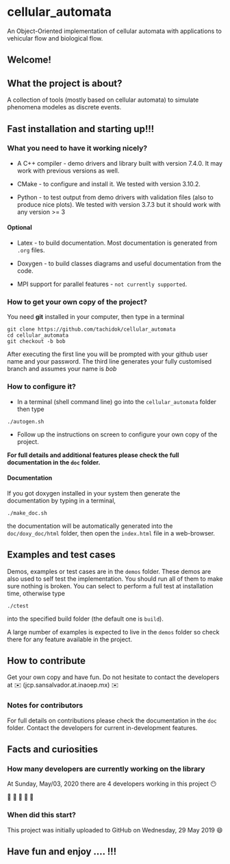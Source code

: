 # cellular_automata
An Object-Oriented implementation of cellular automata with applications to vehicular flow and biological flow.

## Welcome!

## What the project is about?
A collection of tools (mostly based on cellular automata) to simulate
phenomena modeles as discrete events.

## Fast installation and starting up!!!

### What you need to have it working nicely?
* A C++ compiler - demo drivers and library built with version
  7.4.0. It may work with previous versions as well.
  
* CMake - to configure and install it. We tested with version 3.10.2.

* Python - to test output from demo drivers with validation files
  (also to produce nice plots). We tested with version 3.7.3 but it
  should work with any version >= 3

#### Optional

* Latex - to build documentation. Most documentation is generated from
  `.org` files.

* Doxygen - to build classes diagrams and useful documentation from
  the code.

* MPI support for parallel features - `not currently supported`.

### How to get your own copy of the project?
You need **git** installed in your computer, then type in a terminal

```shell
git clone https://github.com/tachidok/cellular_automata
cd cellular_automata
git checkout -b bob
```

After executing the first line you will be prompted with your github
user name and your password. The third line generates your fully
customised branch and assumes your name is _bob_

### How to configure it?
* In a terminal (shell command line) go into the `cellular_automata` folder
  then type

```shell
./autogen.sh
```

* Follow up the instructions on screen to configure your own copy of
the project.

**For full details and additional features please check the full
documentation in the `doc` folder.**

#### Documentation

If you got doxygen installed in your system then generate the
documentation by typing in a terminal,

```shell
./make_doc.sh
```

the documentation will be automatically generated into the
`doc/doxy_doc/html` folder, then open the `index.html` file in a
web-browser.

## Examples and test cases

Demos, examples or test cases are in the `demos` folder. These demos
are also used to self test the implementation. You should run all of
them to make sure nothing is broken. You can select to perform a full
test at installation time, otherwise type

```shell
./ctest
```
into the specified build folder (the default one is `build`).

A large number of examples is expected to live in the `demos` folder
so check there for any feature available in the project.

## How to contribute

Get your own copy and have fun. Do not hesitate to contact the
developers at :envelope: (jcp.sansalvador.at.inaoep.mx) :envelope:

### Notes for contributors
For full details on contributions please check the documentation in
the `doc` folder. Contact the developers for current in-development
features.

## Facts and curiosities

### How many developers are currently working on the library

At Sunday, May/03, 2020 there are 4 developers working in this project
:no_mouth:

:construction: :construction: :construction: :construction: :construction:

### When did this start?
This project was initially uploaded to GitHub on Wednesday, 29 May
2019 :smile:

## Have fun and enjoy .... !!!
